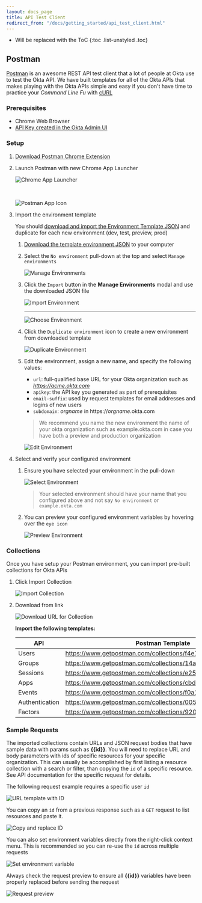 ```yaml
---
layout: docs_page
title: API Test Client
redirect_from: "/docs/getting_started/api_test_client.html"
---
```


* Will be replaced with the ToC
{:toc .list-unstyled .toc}

## Postman

[Postman](http://getpostman.com) is an awesome REST API test client that a lot of people at Okta use to test the Okta API.  We have built templates for all of the Okta APIs that makes playing with the Okta APIs simple and easy if you don't have time to practice your *Command Line Fu* with [cURL](http://en.wikipedia.org/wiki/CURL)

### Prerequisites

- Chrome Web Browser
- [API Key created in the Okta Admin UI](/docs/getting_started/getting_a_token.html)

### Setup

1. [Download Postman Chrome Extension](https://chrome.google.com/webstore/detail/postman-rest-client-packa/fhbjgbiflinjbdggehcddcbncdddomop)
2. Launch Postman with new Chrome App Launcher

    ![Chrome App Launcher](/assets/img/chrome-ui-app-launcher.png "Chrome App Launcher")
    
    <br>
    
    ![Postman App Icon](/assets/img/postman-icon.png "Postman App Icon")

3. Import the environment template

    You should [download and import the Environment Template JSON](templates/example.okta.com.postman_environment) and duplicate for each new environment (dev, test, preview, prod)

    1. [Download the template environment JSON](templates/example.okta.com.postman_environment) to your computer
    2. Select the `No environment` pull-down at the top and select `Manage environments`

        ![Manage Environments](/assets/img/postman-ui-manage-env.png "Manage Environments")

    3. Click the `Import` button in the **Manage Environments** modal and use the downloaded JSON file
   
        ![Import Environment](/assets/img/postman-ui-import-env.png "Import Environment")

        ---

        ![Choose Environment](/assets/img/postman-ui-choose-env.png "Choose Environment")

    4. Click the `Duplicate environment` icon to create a new environment from downloaded template

        ![Duplicate Environment](/assets/img/postman-ui-duplicate-env.png "Duplicate Environment")

    5. Edit the environment, assign a new name, and specify the following values:

        - `url`: full-qualified base URL for your Okta organization such as *https://acme.okta.com*
        - `apikey`: the API key you generated as part of prerequisites
        - `email-suffix`: used by request templates for email addresses and logins of new users
        - `subdomain`: *orgname* in https://*orgname*.okta.com

        > We recommend you name the new environment the name of your okta organization such as example.okta.com in case you have both a preview and production organization

        ![Edit Environment](/assets/img/postman-ui-edit-env.png "Edit Environment")

4. Select and verify your configured environment

    1. Ensure you have selected your environment in the pull-down
       
        ![Select Environment](/assets/img/postman-ui-select-env.png "Select Environment")

        > Your selected environment should have your name that you configured above and not say `No environment` or `example.okta.com` 

    2. You can preview your configured environment variables by hovering over the `eye icon`
       
        ![Preview Environment](/assets/img/postman-ui-preview-env.png "Preview Environment")


### Collections

Once you have setup your Postman environment, you can import pre-built collections for Okta APIs

1. Click Import Collection

    ![Import Collection](/assets/img/postman-ui-import-collection.png "Import Collection")

2. Download from link

    ![Download URL for Collection](/assets/img/postman-ui-import-url.png "Download URL for Collection")

    **Import the following templates:**

    API            | Postman Template
    -------------- | ---------------------------------------------------------
    Users          | https://www.getpostman.com/collections/f4e7ed3d0e949e2acd82
    Groups         | https://www.getpostman.com/collections/14a2be97e21c780fdd7c
    Sessions       | https://www.getpostman.com/collections/e2552b9f3fec5d190fad
    Apps           | https://www.getpostman.com/collections/cbd0d3e4ae4361208345
    Events         | https://www.getpostman.com/collections/f0a1d03c249fc6cac0c0
    Authentication | https://www.getpostman.com/collections/005bc1ffcf4302fe4346
    Factors        | https://www.getpostman.com/collections/920850db85b2c8681f6b

### Sample Requests

The imported collections contain URLs and JSON request bodies that have sample data with params such as **\{\{id\}\}**.  You will need to replace URL and body parameters with ids of specific resources for your specific organization.  This can usually be accomplished by first listing a resource collection with a search or filter, than copying the `id` of a specific resource.  See API documentation for the specific request for details.

The following request example requires a specific user `id`

   ![URL template with ID](/assets/img/postman-ui-replace-id.png "URL template with ID")

You can copy an `id` from a previous response such as a `GET` request to list resources and paste it.

   ![Copy and replace ID](/assets/img/postman-ui-paste-id.png "Copy and replace ID in URL") 

You can also set environment variables directly from the right-click context menu.  This is recommended so you can re-use the `id` across multiple requests

   ![Set environment variable](/assets/img/postman-ui-set-variable-id.png "Set environment variable")

Always check the request preview to ensure all **\{\{id\}\}** variables have been properly replaced before sending the request

   ![Request preview](/assets/img/postman-ui-req-prevew.png "Request preview")

 







